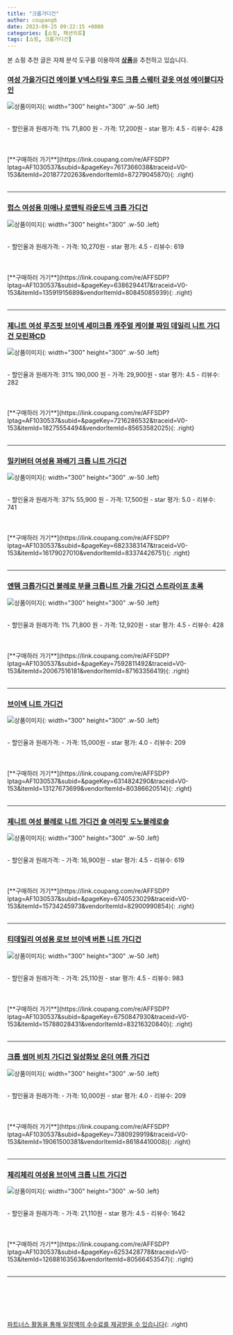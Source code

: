 ```yaml
---
title: "크롭가디건"
author: coupang6
date: 2023-09-25 09:22:15 +0800
categories: [쇼핑, 패션의류]
tags: [쇼핑, 크롭가디건]
---
```


본 쇼핑 추천 글은 자체 분석 도구를 이용하여 [**상품**](https://link.coupang.com/a/bao1ui)을 추천하고 있습니다.

### [여성 가을가디건 에이블 V넥스타일 후드 크롭 스웨터 겉옷 여성 에이블디자인](https://link.coupang.com/re/AFFSDP?lptag=AF1030537&subid=&pageKey=7617366038&traceid=V0-153&itemId=20187720263&vendorItemId=87279045870)

![상품이미지](https://thumbnail8.coupangcdn.com/thumbnails/remote/230x230ex/image/vendor_inventory/5be4/b29efbff4cee1f3b201e61ec7c8f00bccfbea14b9ae0d7961fa5473d678c.png){: width="300" height="300" .w-50 .left}


<br>
- 할인율과 원래가격: 1%  71,800   원
- 가격: 17,200원
- star 평가: 4.5
- 리뷰수: 428
<br>
<br>
<br>
<br>
[**구매하러 가기**](https://link.coupang.com/re/AFFSDP?lptag=AF1030537&subid=&pageKey=7617366038&traceid=V0-153&itemId=20187720263&vendorItemId=87279045870){: .right}
<br>
<br>

---

### [럽스 여성용 미애나 로맨틱 라운드넥 크롭 가디건](https://link.coupang.com/re/AFFSDP?lptag=AF1030537&subid=&pageKey=6386294417&traceid=V0-153&itemId=13591915689&vendorItemId=80845085939)

![상품이미지](https://thumbnail10.coupangcdn.com/thumbnails/remote/230x230ex/image/rs_quotation_api/vv8tprrb/05eceab4353f431cbdd5b3b0a5215b3f.jpg){: width="300" height="300" .w-50 .left}


<br>
- 할인율과 원래가격: 
- 가격: 10,270원
- star 평가: 4.5
- 리뷰수: 619
<br>
<br>
<br>
<br>
[**구매하러 가기**](https://link.coupang.com/re/AFFSDP?lptag=AF1030537&subid=&pageKey=6386294417&traceid=V0-153&itemId=13591915689&vendorItemId=80845085939){: .right}
<br>
<br>

---

### [제니트 여성 루즈핏 브이넥 세미크롭 캐주얼 케이블 짜임 데일리 니트 가디건 모린꽈CD](https://link.coupang.com/re/AFFSDP?lptag=AF1030537&subid=&pageKey=7216286532&traceid=V0-153&itemId=18275554494&vendorItemId=85653582025)

![상품이미지](https://thumbnail7.coupangcdn.com/thumbnails/remote/230x230ex/image/vendor_inventory/5ff6/e53a6e8ecc0a12d2967062e4600d2e60abfdd0c50a768f8286a78e85afaf.jpg){: width="300" height="300" .w-50 .left}


<br>
- 할인율과 원래가격: 31%  190,000   원
- 가격: 29,900원
- star 평가: 4.5
- 리뷰수: 282
<br>
<br>
<br>
<br>
[**구매하러 가기**](https://link.coupang.com/re/AFFSDP?lptag=AF1030537&subid=&pageKey=7216286532&traceid=V0-153&itemId=18275554494&vendorItemId=85653582025){: .right}
<br>
<br>

---

### [밀키버터 여성용 꽈배기 크롭 니트 가디건](https://link.coupang.com/re/AFFSDP?lptag=AF1030537&subid=&pageKey=6823383147&traceid=V0-153&itemId=16179027010&vendorItemId=83374426751)

![상품이미지](https://thumbnail7.coupangcdn.com/thumbnails/remote/230x230ex/image/rs_quotation_api/ni8hqhqc/5613e50a588c48c09b133cad092b6096.jpg){: width="300" height="300" .w-50 .left}


<br>
- 할인율과 원래가격: 37%  55,900   원
- 가격: 17,500원
- star 평가: 5.0
- 리뷰수: 741
<br>
<br>
<br>
<br>
[**구매하러 가기**](https://link.coupang.com/re/AFFSDP?lptag=AF1030537&subid=&pageKey=6823383147&traceid=V0-153&itemId=16179027010&vendorItemId=83374426751){: .right}
<br>
<br>

---

### [엔템 크롭가디건 볼레로 부클 크롭니트 가을 가디건 스트라이프 초록](https://link.coupang.com/re/AFFSDP?lptag=AF1030537&subid=&pageKey=7592811492&traceid=V0-153&itemId=20067516181&vendorItemId=87163356419)

![상품이미지](https://thumbnail8.coupangcdn.com/thumbnails/remote/230x230ex/image/vendor_inventory/114f/5c6467123d093a80ecd9b32cba2f95ed5387a84adc7b9a542260cb0674b5.jpg){: width="300" height="300" .w-50 .left}


<br>
- 할인율과 원래가격: 1%  71,800   원
- 가격: 12,920원
- star 평가: 4.5
- 리뷰수: 428
<br>
<br>
<br>
<br>
[**구매하러 가기**](https://link.coupang.com/re/AFFSDP?lptag=AF1030537&subid=&pageKey=7592811492&traceid=V0-153&itemId=20067516181&vendorItemId=87163356419){: .right}
<br>
<br>

---

### [브이넥 니트 가디건](https://link.coupang.com/re/AFFSDP?lptag=AF1030537&subid=&pageKey=6314824290&traceid=V0-153&itemId=13127673699&vendorItemId=80386620514)

![상품이미지](https://thumbnail10.coupangcdn.com/thumbnails/remote/230x230ex/image/vendor_inventory/c22e/56cd2897c6f2c73547997040b81d6ef2ea340ac5398d50ffeddd1dcedab1.jpg){: width="300" height="300" .w-50 .left}


<br>
- 할인율과 원래가격: 
- 가격: 15,000원
- star 평가: 4.0
- 리뷰수: 209
<br>
<br>
<br>
<br>
[**구매하러 가기**](https://link.coupang.com/re/AFFSDP?lptag=AF1030537&subid=&pageKey=6314824290&traceid=V0-153&itemId=13127673699&vendorItemId=80386620514){: .right}
<br>
<br>

---

### [제니트 여성 볼레로 니트 가디건 숄 여리핏 도노볼레로숄](https://link.coupang.com/re/AFFSDP?lptag=AF1030537&subid=&pageKey=6740523029&traceid=V0-153&itemId=15734245973&vendorItemId=82900990854)

![상품이미지](https://thumbnail7.coupangcdn.com/thumbnails/remote/230x230ex/image/vendor_inventory/68ff/ba9d28016ab733ed00a4f179c71d8bf43b02513abb0cabc8b85af78b8b2f.jpg){: width="300" height="300" .w-50 .left}


<br>
- 할인율과 원래가격: 
- 가격: 16,900원
- star 평가: 4.5
- 리뷰수: 619
<br>
<br>
<br>
<br>
[**구매하러 가기**](https://link.coupang.com/re/AFFSDP?lptag=AF1030537&subid=&pageKey=6740523029&traceid=V0-153&itemId=15734245973&vendorItemId=82900990854){: .right}
<br>
<br>

---

### [티데일리 여성용 로브 브이넥 버튼 니트 가디건](https://link.coupang.com/re/AFFSDP?lptag=AF1030537&subid=&pageKey=6750847930&traceid=V0-153&itemId=15788028431&vendorItemId=83216320840)

![상품이미지](https://thumbnail8.coupangcdn.com/thumbnails/remote/230x230ex/image/vendor_inventory/6835/0c4f50e8db8e6d63a153f73c570a55f9e21c63925021ee257ce59b7020ed.jpg){: width="300" height="300" .w-50 .left}


<br>
- 할인율과 원래가격: 
- 가격: 25,110원
- star 평가: 4.5
- 리뷰수: 983
<br>
<br>
<br>
<br>
[**구매하러 가기**](https://link.coupang.com/re/AFFSDP?lptag=AF1030537&subid=&pageKey=6750847930&traceid=V0-153&itemId=15788028431&vendorItemId=83216320840){: .right}
<br>
<br>

---

### [크롭 썸머 비치 가디건 일상화보 온더 여름 가디건](https://link.coupang.com/re/AFFSDP?lptag=AF1030537&subid=&pageKey=7380929919&traceid=V0-153&itemId=19061500381&vendorItemId=86184410008)

![상품이미지](https://thumbnail8.coupangcdn.com/thumbnails/remote/230x230ex/image/vendor_inventory/5bcc/13b4cf40270cacc9538b3eaa14054e591e801c9f710ad39e8541d5438fba.png){: width="300" height="300" .w-50 .left}


<br>
- 할인율과 원래가격: 
- 가격: 10,000원
- star 평가: 4.0
- 리뷰수: 209
<br>
<br>
<br>
<br>
[**구매하러 가기**](https://link.coupang.com/re/AFFSDP?lptag=AF1030537&subid=&pageKey=7380929919&traceid=V0-153&itemId=19061500381&vendorItemId=86184410008){: .right}
<br>
<br>

---

### [체리체리 여성용 브이넥 크롭 니트 가디건](https://link.coupang.com/re/AFFSDP?lptag=AF1030537&subid=&pageKey=6253428778&traceid=V0-153&itemId=12688163563&vendorItemId=80566453547)

![상품이미지](https://thumbnail6.coupangcdn.com/thumbnails/remote/230x230ex/image/rs_quotation_api/vavqxycb/d8e8a3ec998f414d9542880321a629e7.jpg){: width="300" height="300" .w-50 .left}


<br>
- 할인율과 원래가격: 
- 가격: 21,110원
- star 평가: 4.5
- 리뷰수: 1642
<br>
<br>
<br>
<br>
[**구매하러 가기**](https://link.coupang.com/re/AFFSDP?lptag=AF1030537&subid=&pageKey=6253428778&traceid=V0-153&itemId=12688163563&vendorItemId=80566453547){: .right}
<br>
<br>

---
<br><br><br><br><br> [파트너스 활동을 통해 일정액의 수수료를 제공받을 수 있습니다](https://link.coupang.com/a/bao1ui){: .right}